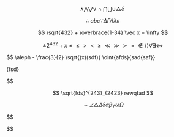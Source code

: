 $$
\wedge \bigwedge \bigvee \vee \cap \bigcap \bigcup \cup \triangle \delta
\
$$

$$
\therefore abc \because 
\Delta \Gamma \Lambda \lambda \pi
$$

$$
\sqrt{432} + \overbrace{1-34} \vec x = \infty
$$

$$
\pm 2^{432} + x \ne \le \gt \lt \ge \ll \gg \succ = \notin \langle \rangle \forall \exists \iff 
$$

$$
\aleph - \frac{3}{2} \sqrt{(x)(sdf)}
\oint{afds}{sad{saf}}

\{fsd\}

$$

$$
\sqrt{fds}^{243}_{2423} rewqfad
$$

$$
\frown\angle\triangle\Delta\delta\alpha\beta\gamma\omega\Omega
$$

$$

$$